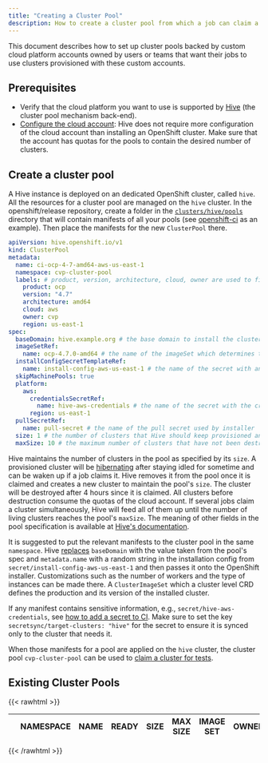 ```yaml
---
title: "Creating a Cluster Pool"
description: How to create a cluster pool from which a job can claim a cluster.
---
```


This document describes how to set up cluster pools backed by custom cloud platform accounts owned by users or teams that want their jobs to use clusters provisioned with these custom accounts.

## Prerequisites

* Verify that the cloud platform you want to use is supported by [Hive](https://github.com/openshift/hive#supported-cloud-providers) (the cluster pool mechanism back-end).
* [Configure the cloud account](https://docs.openshift.com/container-platform/4.7/installing/installing-preparing.html): Hive does not require more configuration of the cloud account than installing an OpenShift cluster. Make sure that the account has quotas for the pools to contain the desired number of clusters.

## Create a cluster pool

A Hive instance is deployed on an dedicated OpenShift cluster, called `hive`. All the resources for a cluster pool are managed on the `hive` cluster.
In the openshift/release repository, create a folder in the [`clusters/hive/pools`](https://github.com/openshift/release/tree/master/clusters/hive/pools) directory that will contain manifests of all your pools (see [openshift-ci](https://github.com/openshift/release/tree/master/clusters/hive/pools/openshift-ci) as an example). Then place the manifests for the new `ClusterPool` there.

```yaml
apiVersion: hive.openshift.io/v1
kind: ClusterPool
metadata:
  name: ci-ocp-4-7-amd64-aws-us-east-1
  namespace: cvp-cluster-pool
  labels: # product, version, architecture, cloud, owner are used to filter out a pool when a job claims a cluster
    product: ocp
    version: "4.7"
    architecture: amd64
    cloud: aws
    owner: cvp
    region: us-east-1
spec:
  baseDomain: hive.example.org # the base domain to install the cluster
  imageSetRef:
    name: ocp-4.7.0-amd64 # the name of the imageSet which determines the image to install the cluster
  installConfigSecretTemplateRef:
    name: install-config-aws-us-east-1 # the name of the secret with an installation config for the installer
  skipMachinePools: true
  platform:
    aws:
      credentialsSecretRef:
        name: hive-aws-credentials # the name of the secret with the credentials of the cloud account
      region: us-east-1
  pullSecretRef:
    name: pull-secret # the name of the pull secret used by installer
  size: 1 # the number of clusters that Hive should keep provisioned and waiting for use.
  maxSize: 10 # the maximum number of clusters that have not been destroyed.
```

Hive maintains the number of clusters in the pool as specified by its `size`. A provisioned cluster will be [hibernating](https://github.com/openshift/hive/blob/master/docs/hibernating-clusters.md) after staying idled for sometime and can be waken up if a job claims it. Hive removes it from the pool once it is claimed and creates a new cluster to maintain the pool's `size`. The cluster will be destroyed after 4 hours since it is claimed. All clusters before destruction consume the quotas of the cloud account. If several jobs claim a cluster simultaneously, Hive will feed all of them up until the number of living clusters reaches the pool's `maxSize`. The meaning of other fields in the pool specification is available at [Hive's documentation](https://pkg.go.dev/github.com/openshift/hive/apis@master/hive/v1#ClusterPool).

It is suggested to put the relevant manifests to the cluster pool in the same `namespace`. Hive [replaces](https://github.com/openshift/hive/blob/master/docs/clusterpools.md#install-config-template) `baseDomain` with the value taken from the pool's spec and `metadata.name` with a random string in the installation config from `secret/install-config-aws-us-east-1` and then passes it onto the OpenShift installer. Customizations such as the number of workers and the type of instances can be made there. A `ClusterImageSet` which a cluster level CRD defines the production and its version of the installed cluster.

If any manifest contains sensitive information, e.g., `secret/hive-aws-credentials`, see [how to add a secret to CI](/docs/how-tos/adding-a-new-secret-to-ci/). Make sure to set the key `secretsync/target-clusters: "hive"` for the secret to ensure it is synced only to the cluster that needs it.

When those manifests for a pool are applied on the `hive` cluster, the cluster pool `cvp-cluster-pool` can be used to [claim a cluster for tests](/docs/architecture/ci-operator/#testing-with-a-cluster-from-a-cluster-pool).

## Existing Cluster Pools

</script>
{{< rawhtml >}}

<table id="table_pools" class="display" style="width:100%">
    <thead>
        <tr>
            <th></th>
            <th>NAMESPACE</th>
            <th>NAME</th>
            <th>READY</th>
            <th>SIZE</th>
            <th>MAX SIZE</th>
            <th>IMAGE SET</th>
            <th>OWNER</th>
        </tr>
    </thead>
</table>
{{< /rawhtml >}}